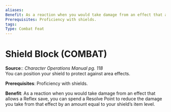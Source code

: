 ```yaml
---
aliases: 
Benefit: As a reaction when you would take damage from an effect that allows a Reflex save, you can spend a Resolve Point to reduce the damage you take from that effect by an amount equal to your shield’s item level.
Prerequisites: Proficiency with shields.
tags: 
Type: Combat Feat
---
```


# Shield Block (COMBAT)

**Source**:: _Character Operations Manual pg. 118_  
You can position your shield to protect against area effects.

**Prerequisites**: Proficiency with shields.

**Benefit**: As a reaction when you would take damage from an effect that allows a Reflex save, you can spend a Resolve Point to reduce the damage you take from that effect by an amount equal to your shield’s item level.
